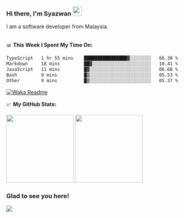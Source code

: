 ### Hi there, I'm Syazwan <img src="https://media.giphy.com/media/hvRJCLFzcasrR4ia7z/giphy.gif" width="25px">
I am a software developer from Malaysia.
<br/><br/>

📊 **This Week I Spent My Time On:**
<!--START_SECTION:waka-->

```txt
TypeScript   1 hr 55 mins    ████████████████▓░░░░░░░░   66.30 %
Markdown     18 mins         ██▓░░░░░░░░░░░░░░░░░░░░░░   10.41 %
JavaScript   11 mins         █▓░░░░░░░░░░░░░░░░░░░░░░░   06.68 %
Bash         9 mins          █▒░░░░░░░░░░░░░░░░░░░░░░░   05.53 %
Other        9 mins          █▒░░░░░░░░░░░░░░░░░░░░░░░   05.37 %
```

<!--END_SECTION:waka-->
[![Waka Readme](https://github.com/syazwanz/syazwanz/actions/workflows/wakatime.yml/badge.svg)](https://github.com/syazwanz/syazwanz/actions/workflows/wakatime.yml)

📈 **My GitHub Stats:**

<p>
  <img height="180em" src="https://github-readme-stats.vercel.app/api?username=syazwanz&show_icons=true&hide_border=false&&count_private=true&include_all_commits=true" />
  <img height="180em" src="https://github-readme-stats.vercel.app/api/top-langs/?username=syazwanz&exclude_repo=KNN-Image-Classification&show_icons=true&hide_border=false&layout=compact&langs_count=8"/>
</p>

### Glad to see you here!
![](https://visitor-badge.glitch.me/badge?page_id=syazwanz.syazwanz)
